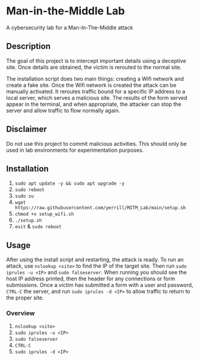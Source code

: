 # Man-in-the-Middle Lab

A cybersecurity lab for a Man-In-The-Middle attack

## Description

The goal of this project is to intercept important details using a deceptive site. Once details are obtained, the victim is rerouted to the normal site.

The installation script does two main things: creating a Wifi network and create a fake site. Once the Wifi network is created the attack can be manually activated. It reroutes traffic bound for a specific IP address to a local server, which serves a malicious site. The results of the form served appear in the terminal, and when appropriate, the attacker can stop the server and allow traffic to flow normally again.

## Disclaimer

Do not use this project to commit malicious activities. This should only be used in lab environments for experimentation purposes.

## Installation

1. `sudo apt update -y && sudo apt upgrade -y`
2. `sudo reboot`
3. `sudo su`
4. `wget https://raw.githubusercontent.com/yerrill/MITM_Lab/main/setup.sh`
5. `chmod +x setup_wifi.sh`
6. `./setup.sh`
7. `exit` & `sudo reboot`

## Usage

After using the install script and restarting, the attack is ready. To run an attack, use `nslookup <site>` to find the IP of the target site. Then run `sudo iprules -u <IP>` and `sudo falseserver`. When running you should see the host IP address printed, then the header for any connections or form submissions. Once a victim has submitted a form with a user and password, `CTRL-C` the server, and run `sudo iprules -d <IP>` to allow traffic to return to the proper site.

### Overview

1. `nslookup <site>`
2. `sudo iprules -u <IP>`
3. `sudo falseserver`
4. `CTRL-C`
5. `sudo iprules -d <IP>`
